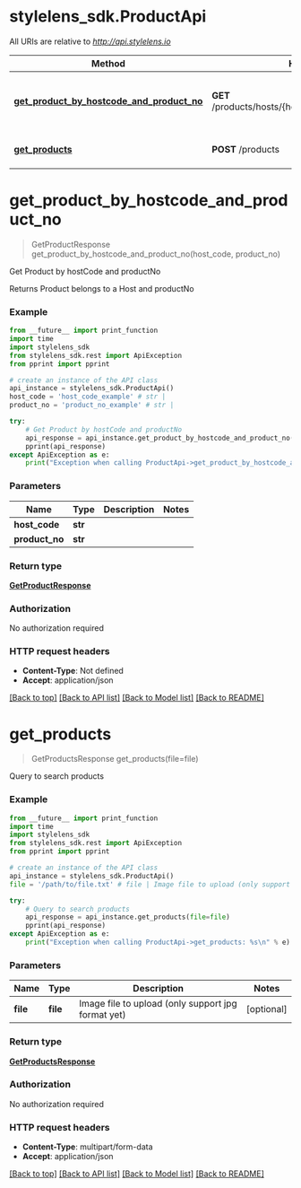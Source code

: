 # stylelens_sdk.ProductApi

All URIs are relative to *http://api.stylelens.io*

Method | HTTP request | Description
------------- | ------------- | -------------
[**get_product_by_hostcode_and_product_no**](ProductApi.md#get_product_by_hostcode_and_product_no) | **GET** /products/hosts/{hostCode}/products/{productNo} | Get Product by hostCode and productNo
[**get_products**](ProductApi.md#get_products) | **POST** /products | Query to search products


# **get_product_by_hostcode_and_product_no**
> GetProductResponse get_product_by_hostcode_and_product_no(host_code, product_no)

Get Product by hostCode and productNo

Returns Product belongs to a Host and productNo

### Example 
```python
from __future__ import print_function
import time
import stylelens_sdk
from stylelens_sdk.rest import ApiException
from pprint import pprint

# create an instance of the API class
api_instance = stylelens_sdk.ProductApi()
host_code = 'host_code_example' # str | 
product_no = 'product_no_example' # str | 

try: 
    # Get Product by hostCode and productNo
    api_response = api_instance.get_product_by_hostcode_and_product_no(host_code, product_no)
    pprint(api_response)
except ApiException as e:
    print("Exception when calling ProductApi->get_product_by_hostcode_and_product_no: %s\n" % e)
```

### Parameters

Name | Type | Description  | Notes
------------- | ------------- | ------------- | -------------
 **host_code** | **str**|  | 
 **product_no** | **str**|  | 

### Return type

[**GetProductResponse**](GetProductResponse.md)

### Authorization

No authorization required

### HTTP request headers

 - **Content-Type**: Not defined
 - **Accept**: application/json

[[Back to top]](#) [[Back to API list]](../README.md#documentation-for-api-endpoints) [[Back to Model list]](../README.md#documentation-for-models) [[Back to README]](../README.md)

# **get_products**
> GetProductsResponse get_products(file=file)

Query to search products



### Example 
```python
from __future__ import print_function
import time
import stylelens_sdk
from stylelens_sdk.rest import ApiException
from pprint import pprint

# create an instance of the API class
api_instance = stylelens_sdk.ProductApi()
file = '/path/to/file.txt' # file | Image file to upload (only support jpg format yet) (optional)

try: 
    # Query to search products
    api_response = api_instance.get_products(file=file)
    pprint(api_response)
except ApiException as e:
    print("Exception when calling ProductApi->get_products: %s\n" % e)
```

### Parameters

Name | Type | Description  | Notes
------------- | ------------- | ------------- | -------------
 **file** | **file**| Image file to upload (only support jpg format yet) | [optional] 

### Return type

[**GetProductsResponse**](GetProductsResponse.md)

### Authorization

No authorization required

### HTTP request headers

 - **Content-Type**: multipart/form-data
 - **Accept**: application/json

[[Back to top]](#) [[Back to API list]](../README.md#documentation-for-api-endpoints) [[Back to Model list]](../README.md#documentation-for-models) [[Back to README]](../README.md)

